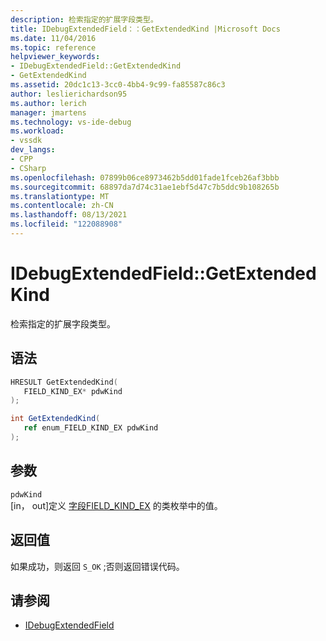 ```yaml
---
description: 检索指定的扩展字段类型。
title: IDebugExtendedField：：GetExtendedKind |Microsoft Docs
ms.date: 11/04/2016
ms.topic: reference
helpviewer_keywords:
- IDebugExtendedField::GetExtendedKind
- GetExtendedKind
ms.assetid: 20dc1c13-3cc0-4bb4-9c99-fa85587c86c3
author: leslierichardson95
ms.author: lerich
manager: jmartens
ms.technology: vs-ide-debug
ms.workload:
- vssdk
dev_langs:
- CPP
- CSharp
ms.openlocfilehash: 07899b06ce8973462b5dd01fade1fceb26af3bbb
ms.sourcegitcommit: 68897da7d74c31ae1ebf5d47c7b5ddc9b108265b
ms.translationtype: MT
ms.contentlocale: zh-CN
ms.lasthandoff: 08/13/2021
ms.locfileid: "122088908"
---
```

# <a name="idebugextendedfieldgetextendedkind"></a>IDebugExtendedField::GetExtendedKind
检索指定的扩展字段类型。

## <a name="syntax"></a>语法

```cpp
HRESULT GetExtendedKind(
   FIELD_KIND_EX* pdwKind
);
```

```csharp
int GetExtendedKind(
   ref enum_FIELD_KIND_EX pdwKind
);
```

## <a name="parameters"></a>参数
`pdwKind`\
[in， out]定义 [字段FIELD_KIND_EX](../../../extensibility/debugger/reference/field-kind-ex.md) 的类枚举中的值。

## <a name="return-value"></a>返回值
 如果成功，则返回 `S_OK` ;否则返回错误代码。

## <a name="see-also"></a>请参阅
- [IDebugExtendedField](../../../extensibility/debugger/reference/idebugextendedfield.md)
